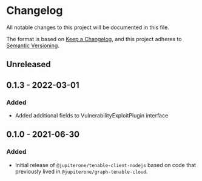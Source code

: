 # Changelog
All notable changes to this project will be documented in this file.

The format is based on [Keep a Changelog](https://keepachangelog.com/en/1.0.0/),
and this project adheres to [Semantic Versioning](https://semver.org/spec/v2.0.0.html).

## Unreleased

## 0.1.3 - 2022-03-01

### Added

- Added additional fields to VulnerabilityExploitPlugin interface

## 0.1.0 - 2021-06-30

### Added

- Initial release of `@jupiterone/tenable-client-nodejs` based on code that previously lived in `@jupiterone/graph-tenable-cloud`.
